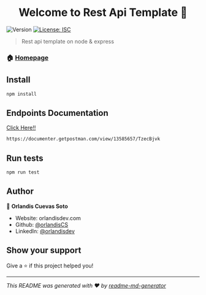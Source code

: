 <h1 align="center">Welcome to Rest Api Template 👋</h1>
<p>
  <img alt="Version" src="https://img.shields.io/badge/version-1.0.0-blue.svg?cacheSeconds=2592000" />
  <a href="#" target="_blank">
    <img alt="License: ISC" src="https://img.shields.io/badge/License-ISC-yellow.svg" />
  </a>
</p>

> Rest api template on node & express

### 🏠 [Homepage](app.js)

## Install

```sh
npm install
```
## Endpoints Documentation
  <a href="https://documenter.getpostman.com/view/13585657/TzecBjvk" target="_blank">
Click Here!!
</a>

```sh
https://documenter.getpostman.com/view/13585657/TzecBjvk
```

## Run tests

```sh
npm run test
```

## Author

👤 **Orlandis Cuevas Soto**

* Website: orlandisdev.com
* Github: [@orlandisCS](https://github.com/orlandisCS)
* LinkedIn: [@orlandisdev](https://linkedin.com/in/orlandisdev)

## Show your support

Give a ⭐️ if this project helped you!

***
_This README was generated with ❤️ by [readme-md-generator](https://github.com/kefranabg/readme-md-generator)_
